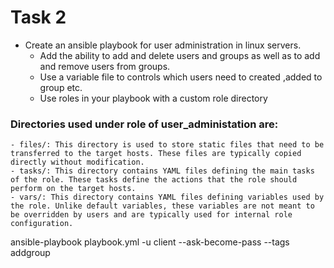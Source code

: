 # Task 2
- Create an ansible playbook for user administration in linux servers.
	- Add the ability to add and delete users and groups as well as to add and remove users from groups.
	- Use a variable file to controls which users need to created ,added to group etc.
	- Use roles in your playbook with a custom role directory
### Directories used under role of user_administation are:
	- files/: This directory is used to store static files that need to be transferred to the target hosts. These files are typically copied directly without modification.
	- tasks/: This directory contains YAML files defining the main tasks of the role. These tasks define the actions that the role should perform on the target hosts.
	- vars/: This directory contains YAML files defining variables used by the role. Unlike default variables, these variables are not meant to be overridden by users and are typically used for internal role configuration.

ansible-playbook playbook.yml -u client --ask-become-pass --tags addgroup
